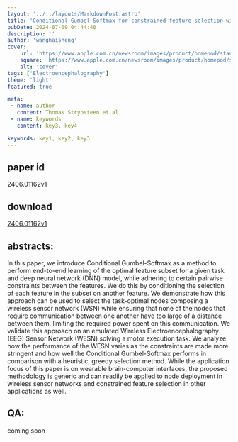 ```yaml
---
layout: '../../layouts/MarkdownPost.astro'
title: 'Conditional Gumbel-Softmax for constrained feature selection with application to node selection in wireless sensor networks'
pubDate: 2024-07-09 04:44:40
description: ''
author: 'wanghaisheng'
cover:
    url: 'https://www.apple.com.cn/newsroom/images/product/homepod/standard/Apple-HomePod-hero-230118_big.jpg.large_2x.jpg'
    square: 'https://www.apple.com.cn/newsroom/images/product/homepod/standard/Apple-HomePod-hero-230118_big.jpg.large_2x.jpg'
    alt: 'cover'
tags: ['Electroencephalography'] 
theme: 'light'
featured: true

meta:
 - name: author
   content: Thomas Strypsteen et.al.
 - name: keywords
   content: key3, key4

keywords: key1, key2, key3
---
```


## paper id
2406.01162v1
## download
[2406.01162v1](http://arxiv.org/abs/2406.01162v1)
## abstracts:
In this paper, we introduce Conditional Gumbel-Softmax as a method to perform end-to-end learning of the optimal feature subset for a given task and deep neural network (DNN) model, while adhering to certain pairwise constraints between the features. We do this by conditioning the selection of each feature in the subset on another feature. We demonstrate how this approach can be used to select the task-optimal nodes composing a wireless sensor network (WSN) while ensuring that none of the nodes that require communication between one another have too large of a distance between them, limiting the required power spent on this communication. We validate this approach on an emulated Wireless Electroencephalography (EEG) Sensor Network (WESN) solving a motor execution task. We analyze how the performance of the WESN varies as the constraints are made more stringent and how well the Conditional Gumbel-Softmax performs in comparison with a heuristic, greedy selection method. While the application focus of this paper is on wearable brain-computer interfaces, the proposed methodology is generic and can readily be applied to node deployment in wireless sensor networks and constrained feature selection in other applications as well.
## QA:
coming soon
